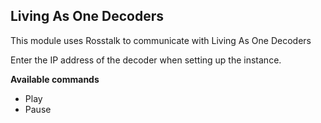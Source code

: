 ## Living As One Decoders

This module uses Rosstalk to communicate with Living As One Decoders

Enter the IP address of the decoder when setting up the instance.

**Available commands**

* Play
* Pause